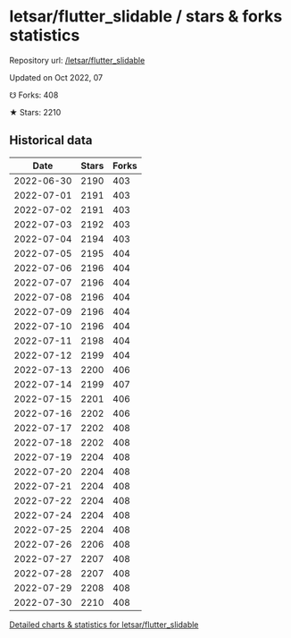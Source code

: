 # letsar/flutter_slidable / stars & forks statistics

Repository url: [/letsar/flutter_slidable](https://github.com/letsar/flutter_slidable)

Updated on Oct 2022, 07

☋ Forks: 408

★ Stars: 2210

## Historical data
| Date | Stars | Forks |
|------|-------|-------|
| 2022-06-30 | 2190 | 403 | 
| 2022-07-01 | 2191 | 403 | 
| 2022-07-02 | 2191 | 403 | 
| 2022-07-03 | 2192 | 403 | 
| 2022-07-04 | 2194 | 403 | 
| 2022-07-05 | 2195 | 404 | 
| 2022-07-06 | 2196 | 404 | 
| 2022-07-07 | 2196 | 404 | 
| 2022-07-08 | 2196 | 404 | 
| 2022-07-09 | 2196 | 404 | 
| 2022-07-10 | 2196 | 404 | 
| 2022-07-11 | 2198 | 404 | 
| 2022-07-12 | 2199 | 404 | 
| 2022-07-13 | 2200 | 406 | 
| 2022-07-14 | 2199 | 407 | 
| 2022-07-15 | 2201 | 406 | 
| 2022-07-16 | 2202 | 406 | 
| 2022-07-17 | 2202 | 408 | 
| 2022-07-18 | 2202 | 408 | 
| 2022-07-19 | 2204 | 408 | 
| 2022-07-20 | 2204 | 408 | 
| 2022-07-21 | 2204 | 408 | 
| 2022-07-22 | 2204 | 408 | 
| 2022-07-24 | 2204 | 408 | 
| 2022-07-25 | 2204 | 408 | 
| 2022-07-26 | 2206 | 408 | 
| 2022-07-27 | 2207 | 408 | 
| 2022-07-28 | 2207 | 408 | 
| 2022-07-29 | 2208 | 408 | 
| 2022-07-30 | 2210 | 408 | 


[Detailed charts & statistics for letsar/flutter_slidable](https://reviewgithub.com/rep/letsar/flutter_slidable)
